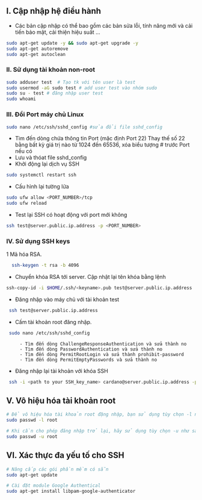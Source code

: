 ## I. Cập nhập hệ điều hành
- Các bản cập nhập có thể bao gồm các bản sửa lỗi, tính năng mới và cải tiến bảo mật, cải thiện hiệu suất ...
```bash
sudo apt-get update -y && sudo apt-get upgrade -y
sudo apt-get autoremove
sudo apt-get autoclean
```
### II. Sử dụng tài khoản non-root
 ```bash
 sudo adduser test  # Tạo tk với tên user là test
 sudo usermod -aG sudo test # add user test vào nhóm sudo
 sudo su - test # đăng nhập user test
 sudo whoami
```
### III. Đổi Port máy chủ Linux
```bash
sudo nano /etc/ssh/sshd_config #sửa đổi file sshd_config
```
  - Tìm đến dòng chứa thông tin Port (mặc định Port 22) Thay thế số 22 bằng bất kỳ giá trị nào từ 1024 đến 65536, xóa biểu tượng # trước Port nếu có
  - Lưu và thóat file sshd_config
  - Khởi động lại dịch vụ SSH
```bash
sudo systemctl restart ssh
```
 - Cấu hình lại tường lửa
```bash
sudo ufw allow <PORT_NUMBER>/tcp
sudo ufw reload
```
  - Test lại SSH có hoạt động với port mới không
```bash
ssh test@server.public.ip.address -p <PORT_NUMBER>
```
### IV. Sử dụng SSH keys
  1 Mã hóa RSA.
```bash
  ssh-keygen -t rsa -b 4096
```
  - Chuyển khóa RSA tới server. Cập nhật lại tên khóa bằng lệnh
```bash
ssh-copy-id -i $HOME/.ssh/<keyname>.pub test@server.public.ip.address
```
  - Đăng nhập vào máy chủ với tài khoản test
```bash
 ssh test@server.public.ip.address
```
  - Cấm tài khoản root đăng nhập.
```bash
 sudo nano /etc/ssh/sshd_config
```
         - Tìm đến dòng ChallengeResponseAuthentication và sửa thành no
         - Tìm đến dòng PasswordAuthentication và sửa thành no
         - Tìm đến dòng PermitRootLogin và sửa thành prohibit-password
         - Tìm đến dòng PermitEmptyPasswords và sửa thành no
  - Đăng nhập lại tài khoản với khóa SSH
```bash
 ssh -i <path to your SSH_key_name> cardano@server.public.ip.address -p <PORT_NUMBER>
```
## V. Vô hiệu hóa tài khoản root
```bash
# Để vô hiệu hóa tài khoản root đặng nhập, bạn sử dụng tùy chọn -l như sau:
sudo passwd -l root
```
```bash
# Khi cần cho phép đăng nhập trở lại, hãy sử dụng tùy chọn -u như sau:
sudo passwd -u root
```
## VI. Xác thực đa yếu tố cho SSH
```bash
# Nâng cấp các gói phần mềm có sẵn
sudo apt-get update 
```
```bash
# Cài đặt module Google Authentical
sudo apt-get install libpam-google-authenticator 
```


         






  
